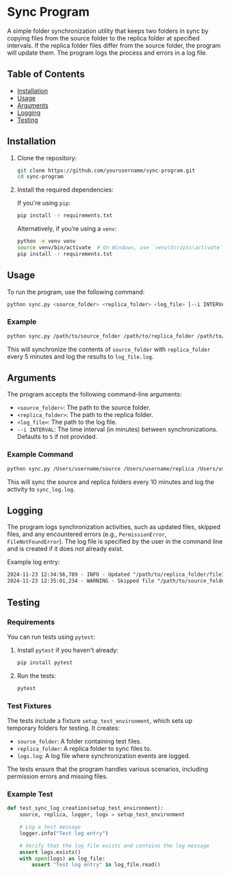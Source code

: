 # Sync Program

A simple folder synchronization utility that keeps two folders in sync by copying files from the source folder to the replica folder at specified intervals. If the replica folder files differ from the source folder, the program will update them. The program logs the process and errors in a log file.

## Table of Contents
- [Installation](#installation)
- [Usage](#usage)
- [Arguments](#arguments)
- [Logging](#logging)
- [Testing](#testing)

## Installation

1. Clone the repository:

   ```bash
   git clone https://github.com/yourusername/sync-program.git
   cd sync-program
   ```

2. Install the required dependencies:

   If you're using `pip`:

   ```bash
   pip install -r requirements.txt
   ```

   Alternatively, if you’re using a `venv`:

   ```bash
   python -m venv venv
   source venv/bin/activate  # On Windows, use `venv\Scripts\activate`
   pip install -r requirements.txt
   ```

## Usage

To run the program, use the following command:

```bash
python sync.py <source_folder> <replica_folder> <log_file> [--i INTERVAL]
```

### Example

```bash
python sync.py /path/to/source_folder /path/to/replica_folder /path/to/log_file.log --i 5
```

This will synchronize the contents of `source_folder` with `replica_folder` every 5 minutes and log the results to `log_file.log`.

## Arguments

The program accepts the following command-line arguments:

- `<source_folder>`: The path to the source folder.
- `<replica_folder>`: The path to the replica folder.
- `<log_file>`: The path to the log file.
- `--i INTERVAL`: The time interval (in minutes) between synchronizations. Defaults to `5` if not provided.

### Example Command

```bash
python sync.py /Users/username/source /Users/username/replica /Users/username/sync_log.log --i 10
```

This will sync the source and replica folders every 10 minutes and log the activity to `sync_log.log`.

## Logging

The program logs synchronization activities, such as updated files, skipped files, and any encountered errors (e.g., `PermissionError`, `FileNotFoundError`). The log file is specified by the user in the command line and is created if it does not already exist.

Example log entry:

```txt
2024-11-23 12:34:56,789 - INFO - Updated "/path/to/replica_folder/file1.txt"
2024-11-23 12:35:01,234 - WARNING - Skipped file "/path/to/source_folder/restricted.txt": [Errno 13] Permission denied: '/path/to/source_folder/restricted.txt'
```

## Testing

### Requirements

You can run tests using `pytest`:

1. Install `pytest` if you haven't already:

   ```bash
   pip install pytest
   ```

2. Run the tests:

   ```bash
   pytest
   ```

### Test Fixtures

The tests include a fixture `setup_test_environment`, which sets up temporary folders for testing. It creates:

- `source_folder`: A folder containing test files.
- `replica_folder`: A replica folder to sync files to.
- `logs.log`: A log file where synchronization events are logged.

The tests ensure that the program handles various scenarios, including permission errors and missing files.

### Example Test

```python
def test_sync_log_creation(setup_test_environment):
    source, replica, logger, logs = setup_test_environment

    # Log a test message
    logger.info("Test log entry")

    # Verify that the log file exists and contains the log message
    assert logs.exists()
    with open(logs) as log_file:
        assert "Test log entry" in log_file.read()
```
